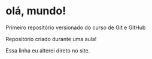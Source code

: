 # olá, mundo!
 Primeiro repositório versionado do curso de Git e GitHub

Repositório criado durante uma aula!

Essa linha eu alterei direto no site.
